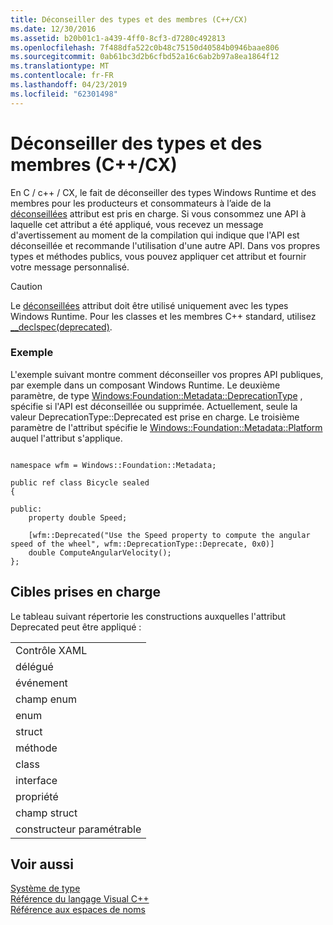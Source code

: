 ```yaml
---
title: Déconseiller des types et des membres (C++/CX)
ms.date: 12/30/2016
ms.assetid: b20b01c1-a439-4ff0-8cf3-d7280c492813
ms.openlocfilehash: 7f488dfa522c0b48c75150d40584b0946baae806
ms.sourcegitcommit: 0ab61bc3d2b6cfbd52a16c6ab2b97a8ea1864f12
ms.translationtype: MT
ms.contentlocale: fr-FR
ms.lasthandoff: 04/23/2019
ms.locfileid: "62301498"
---
```

# <a name="deprecating-types-and-members-ccx"></a>Déconseiller des types et des membres (C++/CX)

En C / c++ / CX, le fait de déconseiller des types Windows Runtime et des membres pour les producteurs et consommateurs à l’aide de la [déconseillées](/uwp/api/windows.foundation.metadata.deprecatedattribute) attribut est pris en charge. Si vous consommez une API à laquelle cet attribut a été appliqué, vous recevez un message d'avertissement au moment de la compilation qui indique que l'API est déconseillée et recommande l'utilisation d'une autre API. Dans vos propres types et méthodes publics, vous pouvez appliquer cet attribut et fournir votre message personnalisé.

> [!CAUTION]
> Le [déconseillées](/uwp/api/windows.foundation.metadata.deprecatedattribute) attribut doit être utilisé uniquement avec les types Windows Runtime. Pour les classes et les membres C++ standard, utilisez [__declspec(deprecated)](../cpp/deprecated-cpp.md).

### <a name="example"></a>Exemple

L'exemple suivant montre comment déconseiller vos propres API publiques, par exemple dans un composant Windows Runtime. Le deuxième paramètre, de type [Windows:Foundation::Metadata::DeprecationType](/uwp/api/windows.foundation.metadata.deprecationtype) , spécifie si l'API est déconseillée ou supprimée. Actuellement, seule la valeur DeprecationType::Deprecated est prise en charge. Le troisième paramètre de l'attribut spécifie le [Windows::Foundation::Metadata::Platform](/uwp/api/windows.foundation.metadata.platformattribute) auquel l'attribut s'applique.

```

namespace wfm = Windows::Foundation::Metadata;

public ref class Bicycle sealed
{

public:
    property double Speed;

    [wfm::Deprecated("Use the Speed property to compute the angular speed of the wheel", wfm::DeprecationType::Deprecate, 0x0)]
    double ComputeAngularVelocity();
};
```

## <a name="supported-targets"></a>Cibles prises en charge

Le tableau suivant répertorie les constructions auxquelles l'attribut Deprecated peut être appliqué :

| |
|-|
|Contrôle XAML|
|délégué|
|événement|
|champ enum|
|enum|
|struct|
|méthode|
|class|
|interface|
|propriété|
|champ struct|
|constructeur paramétrable|

## <a name="see-also"></a>Voir aussi

[Système de type](../cppcx/type-system-c-cx.md)<br/>
[Référence du langage Visual C++](../cppcx/visual-c-language-reference-c-cx.md)<br/>
[Référence aux espaces de noms](../cppcx/namespaces-reference-c-cx.md)
